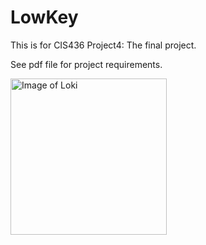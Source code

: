 # LowKey

This is for CIS436 Project4: The final project.

See pdf file for project requirements.

<img src="https://i.imgur.com/ElafIxT.jpg" alt="Image of Loki" width="250"/>
